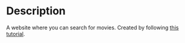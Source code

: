 # Description

A website where you can search for movies. Created by following [this tutorial](https://www.youtube.com/watch?v=b9eMGE7QtTk).
